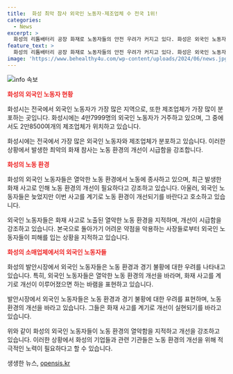 ```yaml
---
title:  화성 최악 참사 외국인 노동자·제조업체 수 전국 1위!
categories:
  - News
excerpt: >
  화성의 리튬배터리 공장 화재로 노동자들의 안전 우려가 커지고 있다. 화성은 외국인 노동자가 많고 제조업체도 많은데, 이는 낮은 땅값과 인근 산업단지로 인한 현상이다. 외국인 노동자들은 화재 사고에 대한 두려움을 토로하며 열악한 노동환경 개선을 강조했다. 특히 외국인 노동자들은 빚으로 인한 취약성을 이용하는 사장들이 있다고 지적하며 개선을 요구했다. (150자)
feature_text: >
  화성의 리튬배터리 공장 화재로 노동자들의 안전 우려가 커지고 있다. 화성은 외국인 노동자가 많고 제조업체도 많은데, 이는 낮은 땅값과 인근 산업단지로 인한 현상이다. 외국인 노동자들은 화재 사고에 대한 두려움을 토로하며 열악한 노동환경 개선을 강조했다. 특히 외국인 노동자들은 빚으로 인한 취약성을 이용하는 사장들이 있다고 지적하며 개선을 요구했다. (150자)
image: 'https://www.behealthy4u.com/wp-content/uploads/2024/06/news.jpg'
---
```


<p><img src="https://www.behealthy4u.com/wp-content/uploads/2024/06/news.jpg" alt="info 속보" /></p>

<p><b><span style="color: #ee2323;">화성의 외국인 노동자 현황</span></b></p>

<p>화성시는 전국에서 외국인 노동자가 가장 많은 지역으로, 또한 제조업체가 가장 많이 분포하는 곳입니다. 화성시에는 4만7999명의 외국인 노동자가 거주하고 있으며, 그 중에서도 2만8500여개의 제조업체가 위치하고 있습니다.</p>

<p data-ke-size="size16">화성시에는 전국에서 가장 많은 외국인 노동자와 제조업체가 분포하고 있습니다. 이러한 상황에서 발생한 최악의 화재 참사는 노동 환경의 개선이 시급함을 강조합니다.</p>

<p><b><span style="color: #ee2323;">화성의 노동 환경</span></b></p>

<p>화성의 외국인 노동자들은 열악한 노동 환경에서 노동에 종사하고 있으며, 최근 발생한 화재 사고로 인해 노동 환경의 개선이 필요하다고 강조하고 있습니다. 아울러, 외국인 노동자들은 늦었지만 이번 사고를 계기로 노동 환경이 개선되기를 바란다고 호소하고 있습니다.</p>

<p data-ke-size="size16">외국인 노동자들은 화재 사고로 노출된 열악한 노동 환경을 지적하며, 개선이 시급함을 강조하고 있습니다. 본국으로 돌아가기 어려운 약점을 악용하는 사장들로부터 외국인 노동자들이 피해를 입는 상황을 지적하고 있습니다.</p>

<p><b><span style="color: #ee2323;">화성의 소매업체에서의 외국인 노동자들</span></b></p>

<p>화성의 발안시장에서 외국인 노동자들은 노동 환경과 경기 불황에 대한 우려를 나타내고 있습니다. 특히, 외국인 노동자들은 열악한 노동 환경의 개선을 바라며, 화재 사고를 계기로 개선이 이루어졌으면 하는 바램을 표현하고 있습니다.</p>

<p data-ke-size="size16">발안시장에서 외국인 노동자들은 노동 환경과 경기 불황에 대한 우려를 표현하며, 노동 환경의 개선을 바라고 있습니다. 그들은 화재 사고를 계기로 개선이 실현되기를 바라고 있습니다.</p>

<p>위와 같이 화성의 외국인 노동자들이 노동 환경의 열악함을 지적하고 개선을 강조하고 있습니다. 이러한 상황에서 화성의 기업들과 관련 기관들은 노동 환경의 개선을 위해 적극적인 노력이 필요하다고 할 수 있습니다.</p>
생생한 뉴스, <a href="https://opensis.kr" rel="dofollow">opensis.kr</a>


